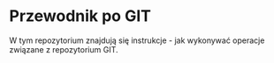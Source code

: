 # Przewodnik po GIT

W tym repozytorium znajdują się instrukcje - jak wykonywać operacje związane z repozytorium GIT.
